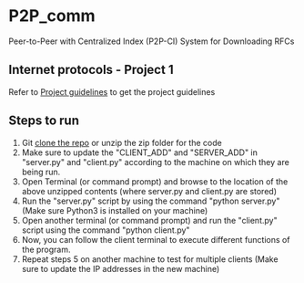 # P2P_comm
Peer-to-Peer with Centralized Index (P2P-CI) System for Downloading RFCs

## Internet protocols - Project 1

Refer to [Project guidelines](https://github.com/Himanshuu-Gupta/P2P_comm/blob/main/Proj.pdf) to get the project guidelines


## Steps to run

1. Git [clone the repo](https://github.com/Himanshuu-Gupta/P2P_comm.git) or unzip the zip folder for the code
2. Make sure to update the "CLIENT_ADD" and "SERVER_ADD" in "server.py" and "client.py" according to the machine on which they are being run.
3. Open Terminal (or command prompt) and browse to the location of the above unzipped contents (where server.py and client.py are stored)
4. Run the "server.py" script by using the command "python server.py" (Make sure Python3 is installed on your machine)
5. Open another terminal (or command prompt) and run the "client.py" script using the command "python client.py"
6. Now, you can follow the client terminal to execute different functions of the program.
7. Repeat steps 5 on another machine to test for multiple clients (Make sure to update the IP addresses in the new machine)
